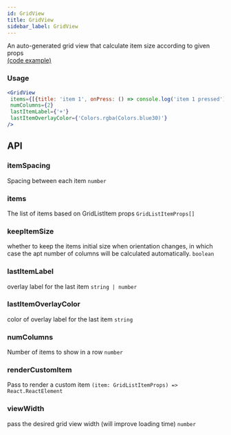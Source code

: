 ```yaml
---
id: GridView
title: GridView
sidebar_label: GridView
---
```


An auto-generated grid view that calculate item size according to given props  
[(code example)](https://github.com/wix/react-native-ui-lib/blob/master/demo/src/screens/componentScreens/GridViewScreen.tsx)
<div style={{display: 'flex', flexDirection: 'row', overflowX: 'auto', maxHeight: '500px', alignItems: 'center'}}></div>

### Usage
``` jsx live
<GridView
 items={[{title: 'item 1', onPress: () => console.log('item 1 pressed')}, {title: 'item 2', onPress: () => console.log('item 2 pressed')}]}
 numColumns={2}
 lastItemLabel={'+'}
 lastItemOverlayColor={'Colors.rgba(Colors.blue30)'}
/>
```
## API
### itemSpacing
Spacing between each item
`number ` 

### items
The list of items based on GridListItem props
`GridListItemProps[] ` 

### keepItemSize
whether to keep the items initial size when orientation changes, in which case the apt number of columns will be calculated automatically.
`boolean ` 

### lastItemLabel
overlay label for the last item
`string | number ` 

### lastItemOverlayColor
color of overlay label for the last item
`string ` 

### numColumns
Number of items to show in a row
`number ` 

### renderCustomItem
Pass to render a custom item
`(item: GridListItemProps) => React.ReactElement ` 

### viewWidth
pass the desired grid view width (will improve loading time)
`number ` 


